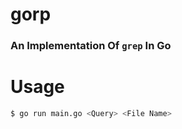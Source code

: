 # gorp
### An Implementation Of `grep` In Go

# Usage
```bash
$ go run main.go <Query> <File Name>
```